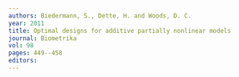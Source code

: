 ```yaml
---
authors: Biedermann, S., Dette, H. and Woods, D. C. 
year: 2011 
title: Optimal designs for additive partially nonlinear models 
journal: Biometrika 
vol: 98 
pages: 449--458 
editors: 
---
```

